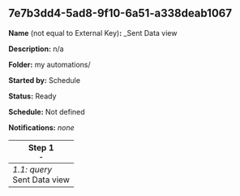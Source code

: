 ## 7e7b3dd4-5ad8-9f10-6a51-a338deab1067

**Name** (not equal to External Key)**:** _Sent Data view

**Description:** n/a

**Folder:** my automations/

**Started by:** Schedule

**Status:** Ready

**Schedule:** Not defined

**Notifications:** _none_


| Step 1<br>_<small>-</small>_ |
| --- |
| _1.1: query_<br>Sent Data view |
